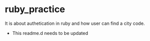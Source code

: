 # ruby_practice
It is about authetication in ruby and how user can  find a city code.
- This readme.d needs to be updated
